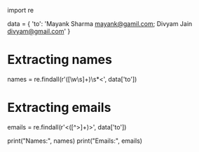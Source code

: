 import re

data = {
    'to': 'Mayank Sharma <mayank@gamil.com>; Divyam Jain <divyam@gmail.com>'
}

# Extracting names
names = re.findall(r'([\w\s]+)\s*<', data['to'])

# Extracting emails
emails = re.findall(r'<([^>]+)>', data['to'])

print("Names:", names)
print("Emails:", emails)
